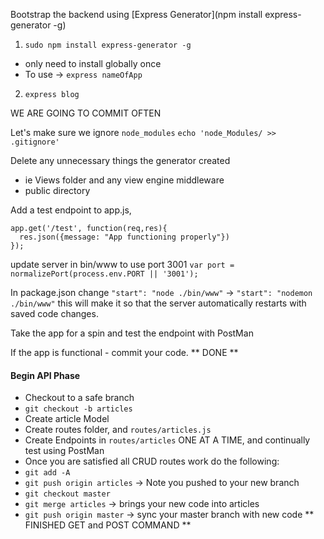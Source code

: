 Bootstrap the backend using [Express Generator](npm install express-generator -g)

1) `sudo npm install express-generator -g`
  - only need to install globally once
  - To use -> `express nameOfApp`
2) `express blog`

WE ARE GOING TO COMMIT OFTEN

Let's make sure we ignore `node_modules`
`echo 'node_Modules/ >> .gitignore'`

Delete any unnecessary things the generator created
  - ie Views folder and any view engine middleware
  - public directory

Add a test endpoint to app.js,
```
app.get('/test', function(req,res){
  res.json({message: "App functioning properly"})
});
```

update server in bin/www to use port 3001
`var port = normalizePort(process.env.PORT || '3001');`

In package.json change `"start": "node ./bin/www"` -> `"start": "nodemon ./bin/www"`
this will make it so that the server automatically restarts with saved code changes.

Take the app for a spin and test the endpoint with PostMan

If the app is functional - commit your code.
** DONE **

#### Begin API Phase

  - Checkout to a safe branch
  - `git checkout -b articles`
  - Create article Model
  - Create routes folder, and `routes/articles.js`
  - Create Endpoints in `routes/articles` ONE AT A TIME, and continually test using PostMan
  - Once you are satisfied all CRUD routes work do the following:
  - `git add -A`
  - `git push origin articles` -> Note you pushed to your new branch
  - `git checkout master`
  - `git merge articles` -> brings your new code into articles
  - `git push origin master` -> sync your master branch with new code
** FINISHED GET and POST COMMAND **
